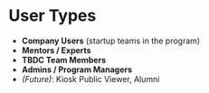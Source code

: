 # User Types

- **Company Users** (startup teams in the program)
- **Mentors / Experts**
- **TBDC Team Members**
- **Admins / Program Managers**
- *(Future)*: Kiosk Public Viewer, Alumni 